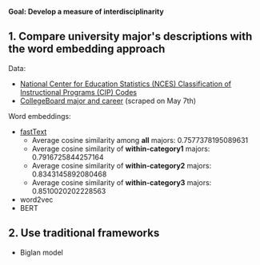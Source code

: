 **Goal: Develop a measure of interdisciplinarity**

## 1. Compare university major's descriptions with the word embedding approach

Data:
* [National Center for Education Statistics (NCES) Classification of Instructional Programs (CIP) Codes](https://nces.ed.gov/ipeds/cipcode/browse.aspx?y=56)
* [CollegeBoard major and career](https://bigfuture.collegeboard.org/majors-careers) (scraped on May 7th)

Word embeddings:
* [fastText](https://fasttext.cc/docs/en/support.html)
  - Average cosine similarity among **all** majors: 0.7577378195089631
  - Average cosine similarity of **within-category1** majors: 0.7916725844257164
  - Average cosine similarity of **within-category2** majors: 0.8343145892080468
  - Average cosine similarity of **within-category3** majors: 0.8510020202228563
* word2vec
* BERT

## 2. Use traditional frameworks
* Biglan model
